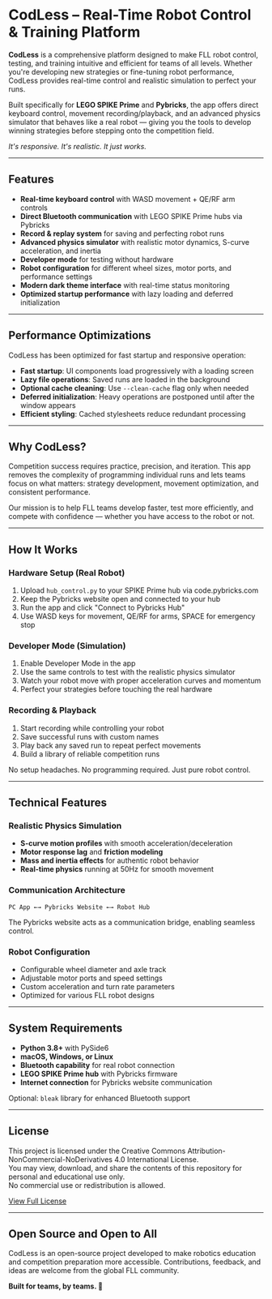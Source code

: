 # CodLess – Real-Time Robot Control & Training Platform

**CodLess** is a comprehensive platform designed to make FLL robot control, testing, and training intuitive and efficient for teams of all levels. Whether you're developing new strategies or fine-tuning robot performance, CodLess provides real-time control and realistic simulation to perfect your runs.

Built specifically for **LEGO SPIKE Prime** and **Pybricks**, the app offers direct keyboard control, movement recording/playback, and an advanced physics simulator that behaves like a real robot — giving you the tools to develop winning strategies before stepping onto the competition field.

*It's responsive. It's realistic. It just works.*

---

## Features

- **Real-time keyboard control** with WASD movement + QE/RF arm controls
- **Direct Bluetooth communication** with LEGO SPIKE Prime hubs via Pybricks
- **Record & replay system** for saving and perfecting robot runs
- **Advanced physics simulator** with realistic motor dynamics, S-curve acceleration, and inertia
- **Developer mode** for testing without hardware
- **Robot configuration** for different wheel sizes, motor ports, and performance settings
- **Modern dark theme interface** with real-time status monitoring
- **Optimized startup performance** with lazy loading and deferred initialization

---

## Performance Optimizations

CodLess has been optimized for fast startup and responsive operation:

- **Fast startup**: UI components load progressively with a loading screen
- **Lazy file operations**: Saved runs are loaded in the background
- **Optional cache cleaning**: Use `--clean-cache` flag only when needed
- **Deferred initialization**: Heavy operations are postponed until after the window appears
- **Efficient styling**: Cached stylesheets reduce redundant processing

---

## Why CodLess?

Competition success requires practice, precision, and iteration. This app removes the complexity of programming individual runs and lets teams focus on what matters: strategy development, movement optimization, and consistent performance.

Our mission is to help FLL teams develop faster, test more efficiently, and compete with confidence — whether you have access to the robot or not.

---

## How It Works

### Hardware Setup (Real Robot)
1. Upload `hub_control.py` to your SPIKE Prime hub via code.pybricks.com
2. Keep the Pybricks website open and connected to your hub
3. Run the app and click "Connect to Pybricks Hub"
4. Use WASD keys for movement, QE/RF for arms, SPACE for emergency stop

### Developer Mode (Simulation)
1. Enable Developer Mode in the app
2. Use the same controls to test with the realistic physics simulator
3. Watch your robot move with proper acceleration curves and momentum
4. Perfect your strategies before touching the real hardware

### Recording & Playback
1. Start recording while controlling your robot
2. Save successful runs with custom names
3. Play back any saved run to repeat perfect movements
4. Build a library of reliable competition runs

No setup headaches. No programming required. Just pure robot control.

---

## Technical Features

### Realistic Physics Simulation
- **S-curve motion profiles** with smooth acceleration/deceleration
- **Motor response lag** and **friction modeling**
- **Mass and inertia effects** for authentic robot behavior
- **Real-time physics** running at 50Hz for smooth movement

### Communication Architecture
```
PC App ←→ Pybricks Website ←→ Robot Hub
```
The Pybricks website acts as a communication bridge, enabling seamless control.

### Robot Configuration
- Configurable wheel diameter and axle track
- Adjustable motor ports and speed settings
- Custom acceleration and turn rate parameters
- Optimized for various FLL robot designs

---

## System Requirements

- **Python 3.8+** with PySide6
- **macOS, Windows, or Linux**
- **Bluetooth capability** for real robot connection
- **LEGO SPIKE Prime hub** with Pybricks firmware
- **Internet connection** for Pybricks website communication

Optional: `bleak` library for enhanced Bluetooth support

---

## License

This project is licensed under the Creative Commons Attribution-NonCommercial-NoDerivatives 4.0 International License.  
You may view, download, and share the contents of this repository for personal and educational use only.  
No commercial use or redistribution is allowed.

[View Full License](https://creativecommons.org/licenses/by-nc-nd/4.0/)

---

## Open Source and Open to All

CodLess is an open-source project developed to make robotics education and competition preparation more accessible. Contributions, feedback, and ideas are welcome from the global FLL community.

**Built for teams, by teams. 🤖** 
